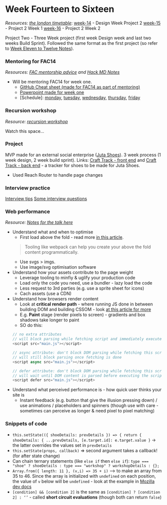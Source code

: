#  Week Fourteen to Sixteen

_Resources:_ [_the london timetable_](https://github.com/foundersandcoders/london-programme/blob/master/weeks-10-16/week-11.md):
[week-14](./week-14.md) - Design Week Project 2
[week-15](./week-15.md) - Project 2 Week 1
[week-16](./week-16.md) - Project 2 Week 2

Project Two - Three Week project (first week Design week and last two weeks Build Sprint). Followed the same format as the first project (so refer to [Week Eleven to Twelve Notes](https://github.com/helenzhou6/FAC-Notes/blob/master/weekEleventoTwelve.md)).

### Mentoring for FAC14
_Resources:_ [_FAC mentorship advice_](https://github.com/foundersandcoders/master-reference/tree/master/coursebook/general/mentorship) _and_ [_Hack MD Notes_](https://hackmd.io/x91Jz-ZwTxyA1pIqZVgseQ)

* Will be mentoring FAC14 for week one.
  * [GitHub Cheat sheet (made for FAC14 as part of mentoring)](https://hackmd.io/FAnreC54RT27io6imUqFAQ)
  * [Powerpoint made for week one](https://docs.google.com/presentation/d/1YTIX3ukOXhInTTiqDpJteDLkcaF3qO7ncmiNTqSbmMc/edit#slide=id.p)
  * [Schedule]: [monday](https://hackmd.io/DkIzhSU2T3K68p0zut9VlA), [tuesday](https://hackmd.io/YLoEaX6hQfGri3sXm6Q-zQ), [wednesday](https://hackmd.io/iCyN_74IR6iUgdTPCQ0f5g), [thursday](https://hackmd.io/UQpwd_NXS-mFn_Uj1n16Nw), [friday](https://hackmd.io/W0mJyt1oSc-m5j8YfbVL6w)

### Recursion workshop
_Resource:_ [_recursion workshop_](https://github.com/foundersandcoders/mc-recursion)

Watch this space...

### Project 
MVP made for an external social enterprise ([Juta Shoes](https://www.jutashoes.com/)). 3 week process (1 week design, 2 week build sprint). Links: [Craft Track - front end](https://github.com/fac-13/craft-track) and [Craft Track - back end](https://github.com/fac-13/crafttrack-server) - a tracker for shoes to be made for Juta Shoes.

* Used Reach Router to handle page changes

### Interview practice
[Interview tips](https://github.com/foundersandcoders/interview-tips)
[Some interview questions](https://hackmd.io/TUVsqHMvReq6UN9pDG7QFw)

### Web performance
_Resource:_ [_Notes for the talk here_](https://slides.com/sofiapoh/webperf101#/)
* Understand what and when to optimise
  * First load above the fold - read more [in this article](https://blog.stackpath.com/glossary/critical-rendering-path). 
  > Tooling like webpack can help you create your above the fold content programmatically.
  * Use svgs > imgs.
  * Use image/svg optimisation software
* Understand how your assets contribute to the page weight
  * Leverage tooling to minfiy & uglify your production code
  * Load only the code you need, use a bundler - lazy load the code
  * Less request to 3rd parties (e.g. use a sprite sheet for icons)
  * Cach assets (use a CDN)
* Understand how browsers render content
  * Look at **critical render path** - where running JS done in between building DOM and building CSSOM - look [at this article for more](https://bitsofco.de/understanding-the-critical-rendering-path/)
  * E.g. **Paint** stage (render pixels to screen) - gradients and box shadows take longer to paint
  * SO do this:
  ```js
  // no extra attributes
  // will block parsing while fetching script and immediately executes 
  <script src="main.js"></script>

  // async attribute: don't block DOM parsing while fetching this script
  // will still block parsing once fetching is done  
  <script async src="main.js"></script>

  // defer attribute: don't block DOM parsing while fetching this script
  // will wait until DOM content is parsed before executing the script
  <script defer src="main.js"></script>
  ```
* Understand what perceived performance is - how quick user thinks your site is
  * Instant feedback (e.g. button that give the illusion pressing down) / use animations / placeholders and spinners (though use with care - sometimes can perceive as longer & need pixel to pixel matching)

### Snippets of code
* `this.setState(({ shoeDetails: prevDetails }) => { return { shoeDetails: { ...prevDetails, [e.target.id]: e.target.value }` -> the latter overrides the values set in `prevDetails`
* `this.setState(props, callback)` => second argument takes a callback! (for after state change)
* Can chain ternary statements (like `else if` then `else if`): `type === "shoe" ? shoeDetails : type === "workshop" ? workshopDetails : {};`
* `Array.from({ length: 11 }, (v,i) => 35 + i)` —> to make an array from 35 to 46. Since the array is initialized with `undefined` on each position, the value of `v` below will be `undefined` - look at the example in [Mozilla dev docs](https://developer.mozilla.org/en-US/docs/Web/JavaScript/Reference/Global_Objects/Array/from)
* `[condition] && [condition 2]` is the same as `[condition] ? [condition 2] : ‘’` - called **short circuit evaluations** (though both can return `false`)